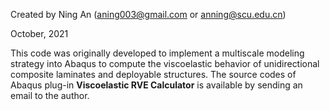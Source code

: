 Created by Ning An (aning003@gmail.com or anning@scu.edu.cn)

October, 2021

This code was originally developed to implement a multiscale modeling strategy into Abaqus to compute the viscoelastic behavior of unidirectional composite laminates and deployable structures. The source codes of Abaqus plug-in **Viscoelastic RVE Calculator** is available by sending an email to the author.
